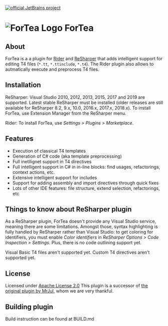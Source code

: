 [![official JetBrains project](http://jb.gg/badges/incubator.svg)](https://confluence.jetbrains.com/display/ALL/JetBrains+on+GitHub)

![ForTea Logo](https://raw.github.com/MrJul/ForTea/master/Logo/ForTea%2032x32.png "ForTea Logo") ForTea
======

About
--------------
ForTea is a a plugin for [Rider](https://www.jetbrains.com/rider/) and [ReSharper](https://www.jetbrains.com/resharper/) that adds intelligent support for editing T4 files (`*.tt`, `*.ttinclude`, `*.t4`).
The Rider plugin also allows to autmatically execute and preprocess T4 files.

Installation
------------
ReSharper:
Visual Studio 2010, 2012, 2013, 2015, 2017 and 2019 are supported.
Latest stable ReSharper must be installed (older releases are still available for ReSharper 8.2, 9.x, 10.0, 2016.x, 2017.x, 2018.x).
To install ForTea, use Extension Manager from the ReSharper menu.

Rider:
To install ForTea, use _Settings > Plugins > Marketplace_.

Features
----------------
 - Execution of classical T4 templates
 - Generation of C# code (aka template preprocessing)
 - Full inetllignet support in T4 directives
 - Full intelligent support in C# in in-line blocks: find usages, refactorings, context actions, etc.
 - Extensive intelligent support for includes
 - Support for adding assembly and import directives through quick fixes
 - Lots of other IDE features: file structure, extend selection, refactorings, etc

Things to know about ReSharper plugin
--------------
As a ReSharper plugin, ForTea doesn't provide any Visual Studio service,
meaning there are some limitations.
Amongst those, syntax highlighting is fully handled by ReSharper rather than Visual Studio:
to get coloring for identifiers, you must enable _Color identifiers_ in _ReSharper Options > Code Inspection > Settings_.
Plus, there is no code outlining support yet.

Visual Basic T4 files aren't supported yet.
Custom T4 directives aren't supported yet.

License
----
Licensed under [Apache License 2.0](http://www.apache.org/licenses/LICENSE-2.0)
This plugin is a successor of [the original plugin by MrJul](https://github.com/MrJul/ForTea), whom we are very thankful.

Building plugin
----
Build instruction can be found at BUILD.md
